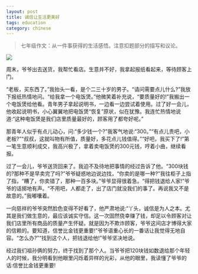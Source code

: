 ```yaml
---
layout: post
title: 诚信让生活更美好
tags: education
category: chinese
---
```


> 七年级作文：从一件事获得的生活感悟。注意扣题部分的描写和议论。

![](https://crsando.github.io/images/2024-10-20/old_and_young_2.png)

周末，爷爷出去送货，我帮忙看店。生意并不好，我拿起报纸看起来，等待顾客上门。

“老板，买东西了。”我抬头一看，是个二三十岁的男子。“请问需要点儿什么?”我放下报纸热情地问。“给我拿一个电饭煲。”他微笑着补充说，“要质量好的!”我搬出一个电饭煲给他看。青年男子拿起说明书，一边看一边尝试着使用。过了好一会儿，他收起说明书，小心翼翼地把电饭煲“恢复”原状，似在犹豫。我连忙热情地说道:“这种电饭煲是我们店里质量最好的，顾客用了都夸好呢。”

那青年人似乎有点儿动心，问:“多少钱一个?”我客气地说:“300。”“有点儿贵吧，小老板?”“叔叔，这就叫物有所值，质量好，多花点儿钱值得。”“好吧，我买下了!”第一笔生意顺利成交，我高兴极了，拿着卖电饭煲的300元钱，哼着小曲，继续看报。

过了一会儿，爷爷送货回来了。我迫不及待地把事情的经过告诉了他。“300块钱的?那种不是早卖完了吗?”爷爷疑惑地边说边找，“你卖的是哪一种?”我往柜子上指了指，“糟了，你卖错了，那种一百多块。”爷爷显得很着急。“得把钱退给人家!”爷爷的话掷地有声。“不用吧，人都走了，出了店门就没我们的事了。再说我又不是故意的。”我嘟囔着。

一向慈祥的爷爷突然脸色变得不好看了，他严肃地说:“丫头，诚信是为人之本。尤其是我们做生意的，最应该诚实守信。这一次固然侥幸赚了钱，却足以令顾客对让我们店里所有商品的质量产生怀疑。就是因为不欺诈顾客，爷爷这间店才博得大家的信赖的。要知道，信誉比金钱更重要!”爷爷语重心长的一番话让我觉得无地自容。“怎么办?”“找到这个人，把钱退给他!”爷爷坚决地说。

经过我们祖孙俩的努力，终于找到了那个人。当爷爷把120块钱如数退给那个年轻人的时候，我分明看到他眼里闪烁着异样的光彩，从他的眼里，我读懂了爷爷的话:信誉比金钱更重要!